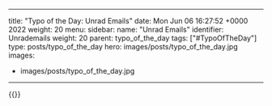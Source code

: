 
---
title: "Typo of the Day: Unrad Emails"
date: Mon Jun 06 16:27:52 +0000 2022
weight: 20
menu:
  sidebar:
    name: "Unrad Emails"
    identifier: Unrademails
    weight: 20
    parent: typo_of_the_day
tags: ["#TypoOfTheDay"]
type: posts/typo_of_the_day
hero: images/posts/typo_of_the_day.jpg
images:
- images/posts/typo_of_the_day.jpg
---


{{<tweet user="mariatta" id="1533848153715359747">}}

